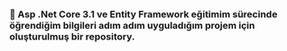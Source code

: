 ### :dizzy: Asp .Net Core 3.1 ve Entity Framework eğitimim sürecinde öğrendiğim bilgileri adım adım uyguladığım projem için oluşturulmuş bir repository.
